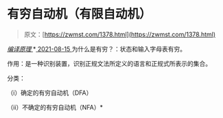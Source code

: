 <!--yml
category: 未分类
date: 0001-01-01 00:00:00
--->

# 有穷自动机（有限自动机）

> 原文：[https://zwmst.com/1378.html](https://zwmst.com/1378.html)

   [ *编译原理* ](https://zwmst.com/%e7%bc%96%e8%af%91%e5%8e%9f%e7%90%86)*[ <time datetime="2021-08-15T11:13:42+08:00"> 2021-08-15 </time> ](https://zwmst.com/1378.html)  为什么是有穷？：状态和输入字母表有穷。

作用：是一种识别装置，识别正规文法所定义的语言和正规式所表示的集合。

分类：

（i）确定的有穷自动机（DFA）

（ii）不确定的有穷自动机（NFA）*